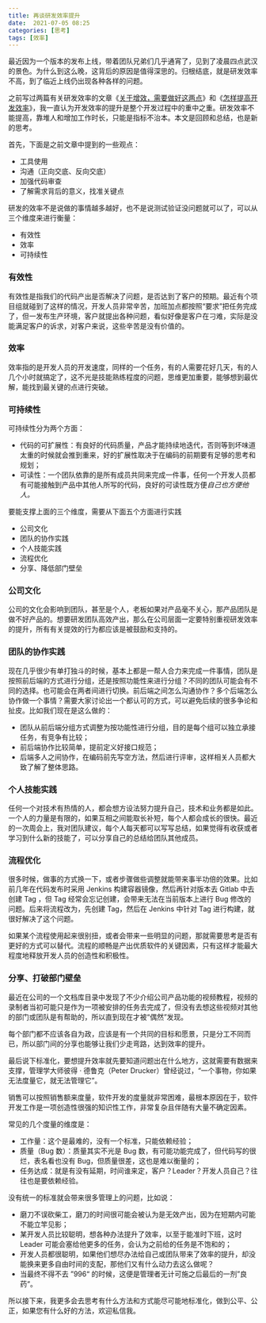 ```yaml
---
title: 再谈研发效率提升
date:  2021-07-05 08:25
categories: [思考]
tags: [效率]
---
```


最近因为一个版本的发布上线，带着团队兄弟们几乎通宵了，见到了凌晨四点武汉的景色。为什么到这么晚，这背后的原因是值得深思的。归根结底，就是研发效率不高，到了临近上线仍出现各种各样的问题。

<!--more-->

之前写过两篇有关研发效率的文章《[关于增效，需要做好这两点](http://mp.weixin.qq.com/s?__biz=MzU0NjgzNzQyMw==&mid=2247484472&idx=1&sn=e05ea659f2b5b05f5b71abda6eb9c74c&chksm=fb56c2f8cc214bee9ff90c2579ada0ed1ecd2fcda1e4737bf7c008752e2e9c25185d3cbb6739&scene=21#wechat_redirect)》和《[怎样提高开发效率](http://mp.weixin.qq.com/s?__biz=MzU0NjgzNzQyMw==&mid=2247483743&idx=1&sn=e2023b3216da4d334a8e7b3c35ce8799&chksm=fb56c79fcc214e898732e4ec3ba16c408606da47f9734f14c4b013fa371656d433dccb277c33&scene=21#wechat_redirect)》，我一直认为开发效率的提升是整个开发过程中的重中之重。研发效率不能提高，靠堆人和增加工作时长，只能是指标不治本。本文是回顾和总结，也是新的思考。

首先，下面是之前文章中提到的一些观点：

- 工具使用
- 沟通（正向交底、反向交底）
- 加强代码审查
- 了解需求背后的意义，找准关键点

研发的效率不是说做的事情越多越好，也不是说测试验证没问题就可以了，可以从三个维度来进行衡量：

- 有效性
- 效率
- 可持续性

### 有效性

有效性是指我们的代码产出是否解决了问题，是否达到了客户的预期。最近有个项目组就碰到了这样的情况，开发人员非常辛苦，加班加点都按照“要求”把任务完成了，但一发布生产环境，客户就提出各种问题，看似好像是客户在刁难，实际是没能满足客户的诉求，对客户来说，这些辛苦是没有价值的。

### 效率

效率指的是开发人员的开发速度，同样的一个任务，有的人需要花好几天，有的人几个小时就搞定了，这不光是技能熟练程度的问题，思维更加重要，能够想到最优解，能找到最关键的点进行突破。

### 可持续性

可持续性分为两个方面：

- 代码的可扩展性：有良好的代码质量，产品才能持续地迭代，否则等到坏味道太重的时候就会推到重来，好的扩展性取决于在编码的前期要有足够的思考和规划；
- 可读性：一个团队依靠的是所有成员共同来完成一件事，任何一个开发人员都有可能接触到产品中其他人所写的代码，良好的可读性既方便*自己也方便他人。*

要能支撑上面的三个维度，需要从下面五个方面进行实践

- 公司文化
- 团队的协作实践
- 个人技能实践
- 流程优化
- 分享、降低部门壁垒

### 公司文化

公司的文化会影响到团队，甚至是个人，老板如果对产品毫不关心，那产品团队是做不好产品的。想要研发团队高效产出，那么在公司层面一定要特别重视研发效率的提升，所有有关提效的行为都应该是被鼓励和支持的。

### 团队的协作实践

现在几乎很少有单打独斗的时候，基本上都是一帮人合力来完成一件事情，团队是按照前后端的方式进行分组，还是按照功能性来进行分组？不同的团队可能会有不同的选择。也可能会在两者间进行切换。前后端之间怎么沟通协作？多个后端怎么协作做一个事情？需要大家讨论出一个都认可的方式，可以避免后续的很多争论和扯皮。比如我们现在是这么做的：

- 团队从前后端分组方式调整为按功能性进行分组，目的是每个组可以独立承接任务，有竞争有比较；
- 前后端协作比较简单，提前定义好接口规范；
- 后端多人之间协作，在编码前先写空方法，然后进行评审，这样相关人员都大致了解了整体思路。

### 个人技能实践

任何一个对技术有热情的人，都会想方设法努力提升自己，技术和业务都是如此。一个人的力量是有限的，如果互相之间能取长补短，每个人都会成长的很快。最近的一次周会上，我对团队建议，每个人每天都可以写写总结，如果觉得有收获或者学习到什么新的技能了，可以分享自己的总结给团队其他成员。

### 流程优化

很多时候，做事的方式换一下，或者步骤做些调整就能带来事半功倍的效果。比如前几年在代码发布时采用 Jenkins 构建容器镜像，然后再针对版本去 Gitlab 中去创建 Tag ，但 Tag 经常会忘记创建，会带来无法在当前版本上进行 Bug 修改的问题。后来将流程改为，先创建 Tag，然后在 Jenkins 中针对 Tag 进行构建，就很好解决了这个问题。

如果某个流程使用起来很别扭，或者会带来一些明显的问题，那就需要思考是否有更好的方式可以替代。流程的顺畅是产出优质软件的关键因素，只有这样才能最大程度地释放开发人员的创造性和积极性。

### 分享、打破部门壁垒

最近在公司的一个文档库目录中发现了不少介绍公司产品功能的视频教程，视频的录制者当初可能只是作为一项被安排的任务去完成了，但没有去想这些视频对其他的部门或团队是有帮助的，所以直到现在才被“偶然”发现。

每个部门都不应该各自为政，应该是有一个共同的目标和愿景，只是分工不同而已，所以部门间的分享也能够让我们少走弯路，达到效率的提升。



最后说下标准化，要想提升效率就先要知道问题出在什么地方，这就需要有数据来支撑，管理学大师彼得 · 德鲁克（Peter Drucker）曾经说过，“一个事物，你如果无法度量它，就无法管理它”。

销售可以按照销售额来度量，软件开发的度量就非常困难，最根本原因在于，软件开发工作是一项创造性很强的知识性工作，非常复杂且伴随有大量不确定因素。

常见的几个度量的维度是：

- 工作量：这个是最难的，没有一个标准，只能依赖经验；
- 质量（Bug 数）：质量其实不光是 Bug 数，有可能功能完成了，但代码写的很烂，表名看也没有 Bug，但质量很差，这也是难以衡量的；
- 任务达成：就是有没有延期，时间谁来定，客户？Leader？开发人员自己？往往也是要依赖经验。

没有统一的标准就会带来很多管理上的问题，比如说：

- 磨刀不误砍柴工，磨刀的时间很可能会被认为是无效产出，因为在短期内可能不能立竿见影；
- 某开发人员比较聪明，想各种办法提升了效率，以至于能准时下班，这时 Leader 可能会塞给他更多的任务，会认为之前给的任务是不饱和的；
- 开发人员都很聪明，如果他们想尽办法给自己或团队带来了效率的提升，却没能换来更多自由时间的支配，那他们又有什么动力去这么做呢？
- 当最终不得不去 ”996“ 的时候，这便是管理者无计可施之后最后的一剂”良药“。

所以接下来，我更多会去思考有什么方法和方式能尽可能地标准化，做到公平、公正，如果您有什么好的方法，欢迎私信我。
